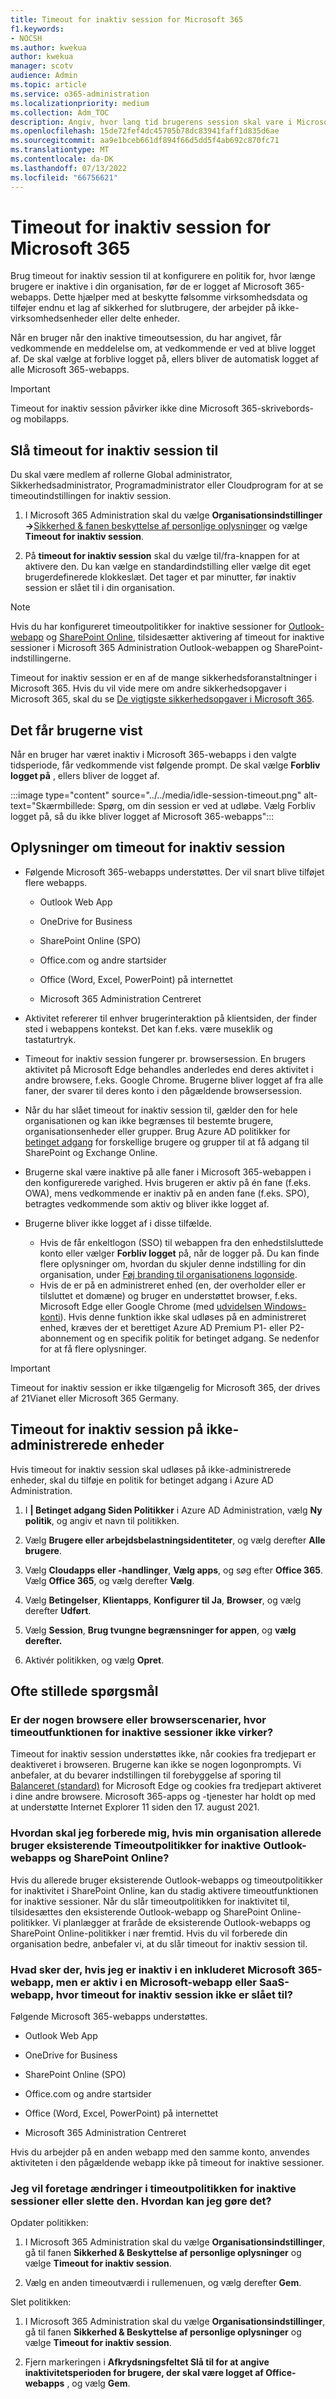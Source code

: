 ```yaml
---
title: Timeout for inaktiv session for Microsoft 365
f1.keywords:
- NOCSH
ms.author: kwekua
author: kwekua
manager: scotv
audience: Admin
ms.topic: article
ms.service: o365-administration
ms.localizationpriority: medium
ms.collection: Adm_TOC
description: Angiv, hvor lang tid brugerens session skal vare i Microsoft 365, før brugeren får timeout.
ms.openlocfilehash: 15de72fef4dc45705b78dc83941faff1d835d6ae
ms.sourcegitcommit: aa9e1bceb661df894f66d5dd5f4ab692c870fc71
ms.translationtype: MT
ms.contentlocale: da-DK
ms.lasthandoff: 07/13/2022
ms.locfileid: "66756621"
---
```

# <a name="idle-session-timeout-for-microsoft-365"></a>Timeout for inaktiv session for Microsoft 365

<!-- Add metadata: localization, AdminSurgePortfolio, admindeeplinkMAC. remove robots nofollow -->

Brug timeout for inaktiv session til at konfigurere en politik for, hvor længe brugere er inaktive i din organisation, før de er logget af Microsoft 365-webapps. Dette hjælper med at beskytte følsomme virksomhedsdata og tilføjer endnu et lag af sikkerhed for slutbrugere, der arbejder på ikke-virksomhedsenheder eller delte enheder.

Når en bruger når den inaktive timeoutsession, du har angivet, får vedkommende en meddelelse om, at vedkommende er ved at blive logget af. De skal vælge at forblive logget på, ellers bliver de automatisk logget af alle Microsoft 365-webapps.

> [!IMPORTANT]
> Timeout for inaktiv session påvirker ikke dine Microsoft 365-skrivebords- og mobilapps.

## <a name="turn-on-idle-session-timeout"></a>Slå timeout for inaktiv session til

Du skal være medlem af rollerne Global administrator, Sikkerhedsadministrator, Programadministrator eller Cloudprogram for at se timeoutindstillingen for inaktiv session.

1. I Microsoft 365 Administration skal du vælge **Organisationsindstillinger** **->**[Sikkerhed & fanen beskyttelse af personlige oplysninger](https://go.microsoft.com/fwlink/p/?linkid=2072756) og vælge **Timeout for inaktiv session**.  

2. På **timeout for inaktiv session** skal du vælge til/fra-knappen for at aktivere den. Du kan vælge en standardindstilling eller vælge dit eget brugerdefinerede klokkeslæt. Det tager et par minutter, før inaktiv session er slået til i din organisation.

> [!NOTE]
> Hvis du har konfigureret timeoutpolitikker for inaktive sessioner for [Outlook-webapp](https://support.microsoft.com/topic/description-of-the-activity-based-authentication-timeout-for-owa-in-office-365-0c101e1b-020e-69c1-a0b0-26532d60c0a4) og [SharePoint Online](/sharepoint/sign-out-inactive-users), tilsidesætter aktivering af timeout for inaktive sessioner i Microsoft 365 Administration Outlook-webappen og SharePoint-indstillingerne.

Timeout for inaktiv session er en af de mange sikkerhedsforanstaltninger i Microsoft 365. Hvis du vil vide mere om andre sikkerhedsopgaver i Microsoft 365, skal du se [De vigtigste sikkerhedsopgaver i Microsoft 365](../../security/top-security-tasks-for-remote-work.md).  

## <a name="what-users-will-see"></a>Det får brugerne vist

Når en bruger har været inaktiv i Microsoft 365-webapps i den valgte tidsperiode, får vedkommende vist følgende prompt. De skal vælge **Forbliv logget på** , ellers bliver de logget af.

:::image type="content" source="../../media/idle-session-timeout.png" alt-text="Skærmbillede: Spørg, om din session er ved at udløbe. Vælg Forbliv logget på, så du ikke bliver logget af Microsoft 365-webapps":::

## <a name="details-about-idle-session-timeout"></a>Oplysninger om timeout for inaktiv session

- Følgende Microsoft 365-webapps understøttes. Der vil snart blive tilføjet flere webapps.

    - Outlook Web App

    - OneDrive for Business

    - SharePoint Online (SPO)

    - Office.com og andre startsider

    - Office (Word, Excel, PowerPoint) på internettet

    - Microsoft 365 Administration Centreret

- Aktivitet refererer til enhver brugerinteraktion på klientsiden, der finder sted i webappens kontekst. Det kan f.eks. være museklik og tastaturtryk.  

- Timeout for inaktiv session fungerer pr. browsersession. En brugers aktivitet på Microsoft Edge behandles anderledes end deres aktivitet i andre browsere, f.eks. Google Chrome. Brugerne bliver logget af fra alle faner, der svarer til deres konto i den pågældende browsersession.

- Når du har slået timeout for inaktiv session til, gælder den for hele organisationen og kan ikke begrænses til bestemte brugere, organisationsenheder eller grupper. Brug Azure AD politikker for [betinget adgang](/azure/active-directory/conditional-access/) for forskellige brugere og grupper til at få adgang til SharePoint og Exchange Online.

- Brugerne skal være inaktive på alle faner i Microsoft 365-webappen i den konfigurerede varighed. Hvis brugeren er aktiv på én fane (f.eks. OWA), mens vedkommende er inaktiv på en anden fane (f.eks. SPO), betragtes vedkommende som aktiv og bliver ikke logget af.  

- Brugerne bliver ikke logget af i disse tilfælde.
    - Hvis de får enkeltlogon (SSO) til webappen fra den enhedstilsluttede konto eller vælger **Forbliv logget** på, når de logger på. Du kan finde flere oplysninger om, hvordan du skjuler denne indstilling for din organisation, under [Føj branding til organisationens logonside](/azure/active-directory/fundamentals/customize-branding).
    - Hvis de er på en administreret enhed (en, der overholder eller er tilsluttet et domæne) og bruger en understøttet browser, f.eks. Microsoft Edge eller Google Chrome (med [udvidelsen Windows-konti](https://chrome.google.com/webstore/detail/windows-accounts/ppnbnpeolgkicgegkbkbjmhlideopiji)). Hvis denne funktion ikke skal udløses på en administreret enhed, kræves der et berettiget Azure AD Premium P1- eller P2-abonnement og en specifik politik for betinget adgang. Se nedenfor for at få flere oplysninger.

> [!IMPORTANT]
> Timeout for inaktiv session er ikke tilgængelig for Microsoft 365, der drives af 21Vianet eller Microsoft 365 Germany.

## <a name="idle-session-timeout-on-unmanaged-devices"></a>Timeout for inaktiv session på ikke-administrerede enheder  

Hvis timeout for inaktiv session skal udløses på ikke-administrerede enheder, skal du tilføje en politik for betinget adgang i Azure AD Administration.

1. I **| Betinget adgang Siden Politikker** i Azure AD Administration, vælg **Ny politik**, og angiv et navn til politikken.

2. Vælg **Brugere eller arbejdsbelastningsidentiteter**, og vælg derefter **Alle brugere**.

3. Vælg **Cloudapps eller -handlinger**, **Vælg apps**, og søg efter **Office 365**. Vælg **Office 365**, og vælg derefter **Vælg**.  

4. Vælg **Betingelser**, **Klientapps**, **Konfigurer til Ja**, **Browser**, og vælg derefter **Udført**.

5. Vælg **Session**, **Brug tvungne begrænsninger for appen**, og **vælg derefter.**

6. Aktivér politikken, og vælg **Opret**.

## <a name="frequently-asked-questions"></a>Ofte stillede spørgsmål

### <a name="are-there-any-browsers-or-browser-scenarios-in-which-idle-session-timeout-feature-doesnt-work"></a>Er der nogen browsere eller browserscenarier, hvor timeoutfunktionen for inaktive sessioner ikke virker?  

Timeout for inaktiv session understøttes ikke, når cookies fra tredjepart er deaktiveret i browseren. Brugerne kan ikke se nogen logonprompts. Vi anbefaler, at du bevarer indstillingen til forebyggelse af sporing til [Balanceret (standard)](/microsoft-edge/web-platform/tracking-prevention) for Microsoft Edge og cookies fra tredjepart aktiveret i dine andre browsere. Microsoft 365-apps og -tjenester har holdt op med at understøtte Internet Explorer 11 siden den 17. august 2021.

### <a name="how-should-i-prepare-if-my-organization-is-already-using-existing-outlook-web-app-and-sharepoint-online-idle-timeout-policies"></a>Hvordan skal jeg forberede mig, hvis min organisation allerede bruger eksisterende Timeoutpolitikker for inaktive Outlook-webapps og SharePoint Online?  

Hvis du allerede bruger eksisterende Outlook-webapps og timeoutpolitikker for inaktivitet i SharePoint Online, kan du stadig aktivere timeoutfunktionen for inaktive sessioner. Når du slår timeoutpolitikken for inaktivitet til, tilsidesættes den eksisterende Outlook-webapp og SharePoint Online-politikker. Vi planlægger at fraråde de eksisterende Outlook-webapps og SharePoint Online-politikker i nær fremtid. Hvis du vil forberede din organisation bedre, anbefaler vi, at du slår timeout for inaktiv session til.

### <a name="what-happens-if-i-am-inactive-on-an-included-microsoft-365-web-app-but-active-on-a-microsoft-web-app-or-saas-web-app-that-doesnt-have-idle-session-timeout-turned-on"></a>Hvad sker der, hvis jeg er inaktiv i en inkluderet Microsoft 365-webapp, men er aktiv i en Microsoft-webapp eller SaaS-webapp, hvor timeout for inaktiv session ikke er slået til?  

Følgende Microsoft 365-webapps understøttes.

- Outlook Web App

- OneDrive for Business

- SharePoint Online (SPO)

- Office.com og andre startsider

- Office (Word, Excel, PowerPoint) på internettet

- Microsoft 365 Administration Centreret

Hvis du arbejder på en anden webapp med den samme konto, anvendes aktiviteten i den pågældende webapp ikke på timeout for inaktive sessioner.

### <a name="i-want-to-make-changes-to-the-idle-session-timeout-policy-or-delete-it-how-can-i-do-that"></a>Jeg vil foretage ændringer i timeoutpolitikken for inaktive sessioner eller slette den. Hvordan kan jeg gøre det?

Opdater politikken:

1. I Microsoft 365 Administration skal du vælge **Organisationsindstillinger**, gå til fanen **Sikkerhed & Beskyttelse af personlige oplysninger** og vælge **Timeout for inaktiv session**.

2. Vælg en anden timeoutværdi i rullemenuen, og vælg derefter **Gem**.  

Slet politikken:

1. I Microsoft 365 Administration skal du vælge **Organisationsindstillinger**, gå til fanen **Sikkerhed & Beskyttelse af personlige oplysninger** og vælge **Timeout for inaktiv session**.

2. Fjern markeringen i **Afkrydsningsfeltet Slå til for at angive inaktivitetsperioden for brugere, der skal være logget af Office-webapps** , og vælg **Gem**.
